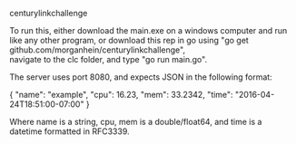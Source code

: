 centurylinkchallenge

To run this, either download the main.exe on a windows computer and run like any other program,
or download this rep in go using "go get github.com/morganhein/centurylinkchallenge",  
navigate to the clc folder, and type "go run main.go".

The server uses port 8080, and expects JSON in the following format:

{
    "name": "example",
    "cpu": 16.23,
    "mem": 33.2342,
    "time": "2016-04-24T18:51:00-07:00"
}

Where name is a string, cpu, mem is a double/float64, and time is a datetime formatted in RFC3339.
